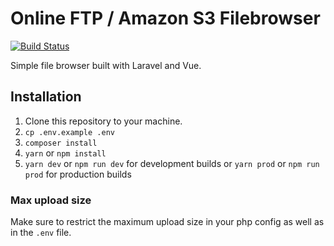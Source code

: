 # Online FTP / Amazon S3 Filebrowser 
[![Build Status](https://travis-ci.org/OFFLINE-GmbH/Online-FTP.svg?branch=master)](https://travis-ci.org/OFFLINE-GmbH/Online-FTP)

Simple file browser built with Laravel and Vue.

## Installation

1. Clone this repository to your machine.
1. `cp .env.example .env`
1. `composer install`
1. `yarn` or `npm install`
1. `yarn dev` or `npm run dev` for development builds or `yarn prod` or `npm run prod` for production builds

### Max upload size

Make sure to restrict the maximum upload size in your php config as well as in the `.env` file.

